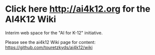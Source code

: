 # Click here http://ai4k12.org for the AI4K12 Wiki

Interim web space for the "AI for K-12" initiative.

Please see the ai4k12 Wiki page for content:
https://github.com/touretzkyds/ai4k12/wiki
